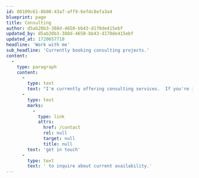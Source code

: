 ```yaml
---
id: 08109c61-8b00-43a7-aff9-6efdc8efa3a4
blueprint: page
title: Consulting
author: d5ab20b3-388d-4650-bb43-d170de415ebf
updated_by: d5ab20b3-388d-4650-bb43-d170de415ebf
updated_at: 1720657710
headline: 'Work with me'
sub_headline: 'Currently booking consulting projects.'
content:
  -
    type: paragraph
    content:
      -
        type: text
        text: "I'm currently offering consulting services.  If you're interested, please "
      -
        type: text
        marks:
          -
            type: link
            attrs:
              href: /contact
              rel: null
              target: null
              title: null
        text: 'get in touch'
      -
        type: text
        text: ' to inquire about current availability.'
---
```

